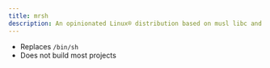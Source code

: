 ```yaml
---
title: mrsh
description: An opinionated Linux® distribution based on musl libc and toybox
---
```


- Replaces `/bin/sh`
- Does not build most projects
